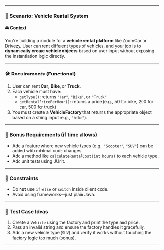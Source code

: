 
---

### 🎯 Scenario: **Vehicle Rental System**

#### 🚘 Context
You're building a module for a **vehicle rental platform** like ZoomCar or Drivezy.
User can rent different types of vehicles, and your job is to **dynamically create vehicle objects** 
based on user input without exposing the instantiation logic directly.

---

### 🛠️ Requirements (Functional)

1. User can rent **Car**, **Bike**, or **Truck**.
2. Each vehicle must have:
    - `getType()`: returns `"Car"`, `"Bike"`, or `"Truck"`
    - `getRentalPricePerHour()`: returns a price (e.g., 50 for bike, 200 for car, 500 for truck)
3. You must create a **VehicleFactory** that returns the appropriate object based on a string input (e.g., `"bike"`).

---

### 🎯 Bonus Requirements (if time allows)

- Add a feature where new vehicle types (e.g., `"Scooter"`, `"SUV"`) can be added with minimal code changes.
- Add a method like `calculateRentalCost(int hours)` to each vehicle type.
- Add unit tests using JUnit.

---

### 🧱 Constraints

- Do **not** use `if-else` or `switch` inside client code.
- Avoid using frameworks—just plain Java.

---

### 🧪 Test Case Ideas

1. Create a `Vehicle` using the factory and print the type and price.
2. Pass an invalid string and ensure the factory handles it gracefully.
3. Add a new vehicle type (`SUV`) and verify it works without touching the factory logic too much (bonus).

---